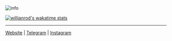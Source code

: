 <img src="https://github-profile-summary-cards.vercel.app/api/cards/profile-details?username=bekhzoduz&theme=github_dark" alt="info">

[![willianrod's wakatime stats](https://github-readme-stats.vercel.app/api/wakatime?username=bekhzoduz&theme=github_dark&layout=compact)](https://wakatime.com/@bekhzoduz)

<!-- [![terowoc's github stats](https://github-readme-stats.vercel.app/api?username=terowoc&theme=github_dark&show_icons=true)](https://github.com/asakew/) -->

<!-- [![Top Langs](https://github-readme-stats.vercel.app/api/top-langs/?username=terowoc&theme=github_dark&show_icons=true)](https://github.com/terowoc/) -->


------------
<a href="https://azimboev.uz">Website</a> |  <a href="https://t.me/terowoc">Telegram</a> | <a href="https://instagram.com/azimbo_ev">Instagram</a>
